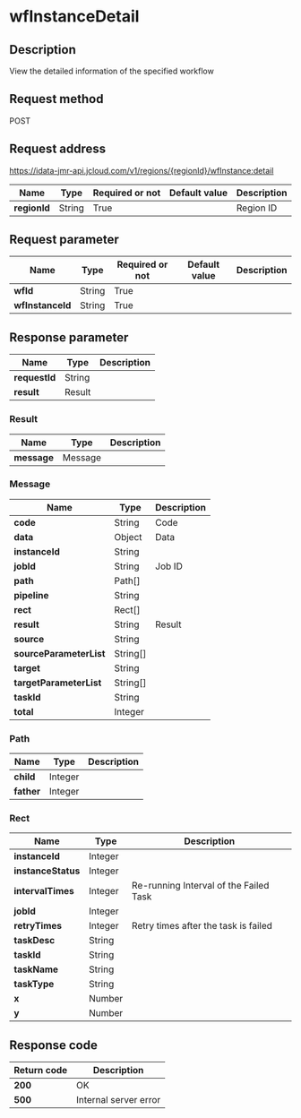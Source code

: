 # wfInstanceDetail


## Description
View the detailed information of the specified workflow

## Request method
POST

## Request address
https://idata-jmr-api.jcloud.com/v1/regions/{regionId}/wfInstance:detail

|Name|Type|Required or not|Default value|Description|
|---|---|---|---|---|
|**regionId**|String|True| |Region ID|

## Request parameter
|Name|Type|Required or not|Default value|Description|
|---|---|---|---|---|
|**wfId**|String|True| | |
|**wfInstanceId**|String|True| | |


## Response parameter
|Name|Type|Description|
|---|---|---|
|**requestId**|String| |
|**result**|Result| |


### Result
|Name|Type|Description|
|---|---|---|
|**message**|Message| |
### Message
|Name|Type|Description|
|---|---|---|
|**code**|String|Code|
|**data**|Object|Data|
|**instanceId**|String| |
|**jobId**|String|Job ID|
|**path**|Path[]| |
|**pipeline**|String| |
|**rect**|Rect[]| |
|**result**|String|Result|
|**source**|String| |
|**sourceParameterList**|String[]| |
|**target**|String| |
|**targetParameterList**|String[]| |
|**taskId**|String| |
|**total**|Integer| |
### Path
|Name|Type|Description|
|---|---|---|
|**child**|Integer| |
|**father**|Integer| |
### Rect
|Name|Type|Description|
|---|---|---|
|**instanceId**|Integer| |
|**instanceStatus**|Integer| |
|**intervalTimes**|Integer|Re-running Interval of the Failed Task|
|**jobId**|Integer| |
|**retryTimes**|Integer|Retry times after the task is failed|
|**taskDesc**|String| |
|**taskId**|String| |
|**taskName**|String| |
|**taskType**|String| |
|**x**|Number| |
|**y**|Number| |

## Response code
|Return code|Description|
|---|---|
|**200**|OK|
|**500**|Internal server error|
